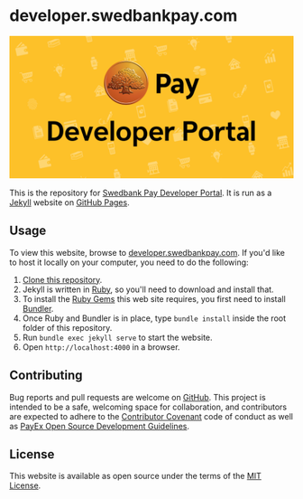 # developer.swedbankpay.com

[![Swedbank Pay Developer Portal][dev-portal-image]][dev-portal]

This is the repository for [Swedbank Pay Developer Portal][1]. It is run as a
[Jekyll][2] website on [GitHub Pages][3].

## Usage

To view this website, browse to [developer.swedbankpay.com][1]. If you'd like
to host it locally on your computer, you need to do the following:

1. [Clone this repository][4].
2. Jekyll is written in [Ruby][5], so you'll need to download and install that.
3. To install the [Ruby Gems][6] this web site requires, you first need to
   install [Bundler][7].
4. Once Ruby and Bundler is in place, type `bundle install` inside the root
   folder of this repository.
5. Run `bundle exec jekyll serve` to start the website.
6. Open `http://localhost:4000` in a browser.

## Contributing

Bug reports and pull requests are welcome on [GitHub][8]. This project is
intended to be a safe, welcoming space for collaboration, and contributors
are expected to adhere to the [Contributor Covenant][9] code of conduct as
well as [PayEx Open Source Development Guidelines][10].

## License

This website is available as open source under the terms of the
[MIT License][11].

[1]: https://developer.swedbankpay.com
[2]: https://jekyllrb.com/
[3]: https://pages.github.com/
[4]: https://help.github.com/articles/cloning-a-repository/
[5]: https://www.ruby-lang.org/en/
[6]: https://rubygems.org/
[7]: https://bundler.io/
[8]: https://github.com/SwedbankPay/developer.swedbankpay.com/
[9]: http://contributor-covenant.org
[10]: https://developer.payex.com/xwiki/wiki/developer/view/Main/guidelines/open-source-development-guidelines/
[11]: https://opensource.org/licenses/MIT
[dev-portal-image]: ./assets/img/swedbank-pay-developer-portal.png
[dev-portal]: https://developer.swedbankpay.com/